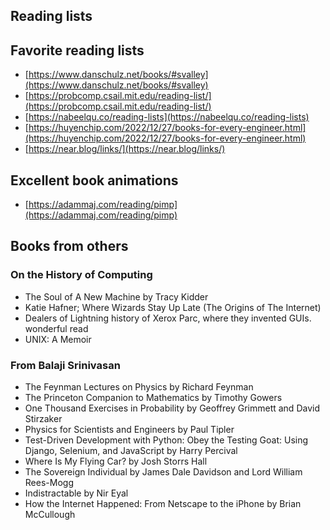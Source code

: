 
## Reading lists

## Favorite reading lists

- [https://www.danschulz.net/books/#svalley](https://www.danschulz.net/books/#svalley)
- [https://probcomp.csail.mit.edu/reading-list/](https://probcomp.csail.mit.edu/reading-list/)
- [https://nabeelqu.co/reading-lists](https://nabeelqu.co/reading-lists)
- [https://huyenchip.com/2022/12/27/books-for-every-engineer.html](https://huyenchip.com/2022/12/27/books-for-every-engineer.html)
- [https://near.blog/links/](https://near.blog/links/)

## Excellent book animations

- [https://adammaj.com/reading/pimp](https://adammaj.com/reading/pimp)

## Books from others

### On the History of Computing

- The Soul of A New Machine by Tracy Kidder
- Katie Hafner; Where Wizards Stay Up Late (The Origins of The Internet)
- Dealers of Lightning history of Xerox Parc, where they invented GUIs. wonderful read
- UNIX: A Memoir

### From Balaji Srinivasan
- The Feynman Lectures on Physics by Richard Feynman
- The Princeton Companion to Mathematics by Timothy Gowers
- One Thousand Exercises in Probability by Geoffrey Grimmett and David Stirzaker
- Physics for Scientists and Engineers by Paul Tipler
- Test-Driven Development with Python: Obey the Testing Goat: Using Django, Selenium, and JavaScript by Harry Percival
- Where Is My Flying Car? by Josh Storrs Hall
- The Sovereign Individual by James Dale Davidson and Lord William Rees-Mogg
- Indistractable by Nir Eyal
- How the Internet Happened: From Netscape to the iPhone by Brian McCullough
